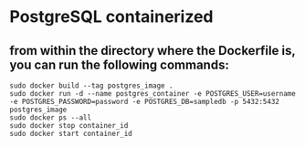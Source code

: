 # PostgreSQL containerized

## from within the directory where the Dockerfile is, you can run the following commands:

```shell
sudo docker build --tag postgres_image .
sudo docker run -d --name postgres_container -e POSTGRES_USER=username -e POSTGRES_PASSWORD=password -e POSTGRES_DB=sampledb -p 5432:5432 postgres_image
sudo docker ps --all
sudo docker stop container_id
sudo docker start container_id
```
